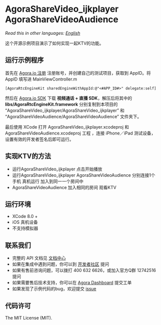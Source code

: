 # AgoraShareVideo_ijkplayer AgoraShareVideoAudience



*Read this in other languages: [English](README.en.md)*

这个开源示例项目演示了如何实现一起KTV的功能。

## 运行示例程序
首先在 [Agora.io 注册](https://dashboard.agora.io/cn/signup/) 注册账号，并创建自己的测试项目，获取到 AppID。将 AppID 填写进 MainViewController.m


```
[AgoraRtcEngineKit sharedEngineWithAppId:@"<#APP_ID#>" delegate:self] 

```

然后在 [Agora.io SDK](https://www.agora.io/cn/blog/download/) 下载 **视频通话 + 直播 SDK**，解压后将其中的 **libs/AgoraRtcEngineKit.framework** 分别复制到本项目的 “AgoraShareVideo_ijkplayer/AgoraShareVideo_ijkplayer” 和 “AgoraShareVideoAudience/AgoraShareVideoAudience” 文件夹下。

最后使用 XCode 打开 AgoraShareVideo_ijkplayer.xcodeproj 和 AgoraShareVideoAudience.xcodeproj 工程 ，连接 iPhone／iPad 测试设备，设置有效的开发者签名后即可运行。

## 实现KTV的方法
* 运行AgoraShareVideo_ijkplayer  点击开始播放
* 运行AgoraShareVideo_ijkplayer AgoraShareVideoAudience 分别连接1个手机 真机运行 加入到同一一个房间中 
* AgoraShareVideoAudience 加入相同的房间 观看KTV




## 运行环境
* XCode 8.0 +
* iOS 真机设备
* 不支持模拟器

## 联系我们

- 完整的 API 文档见 [文档中心](https://docs.agora.io/cn/)
- 如果在集成中遇到问题，你可以到 [开发者社区](https://dev.agora.io/cn/) 提问
- 如果有售前咨询问题，可以拨打 400 632 6626，或加入官方Q群 12742516 提问
- 如果需要售后技术支持，你可以在 [Agora Dashboard](https://dashboard.agora.io) 提交工单
- 如果发现了示例代码的bug，欢迎提交 [issue](https://github.com/AgoraIO/Agora-client-side-AV-capturing-for-streaming-iOS/issues)

## 代码许可

The MIT License (MIT).
